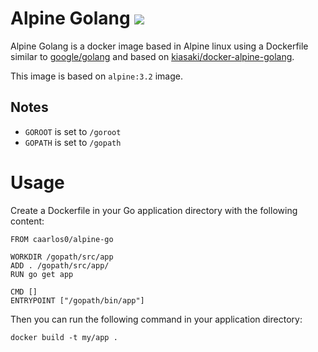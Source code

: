 # Alpine Golang [![](https://badge.imagelayers.io/caarlos0/alpine-go:latest.svg)](https://imagelayers.io/?images=caarlos0/alpine-go:latest 'Get your own badge on imagelayers.io')

Alpine Golang is a docker image based in Alpine linux using a Dockerfile
similar to [google/golang](https://registry.hub.docker.com/u/google/golang/)
and based on [kiasaki/docker-alpine-golang](https://github.com/kiasaki/docker-alpine-golang).

This image is based on `alpine:3.2` image.

## Notes

- `GOROOT` is set to `/goroot`
- `GOPATH` is set to `/gopath`

# Usage

Create a Dockerfile in your Go application directory with the following content:

```
FROM caarlos0/alpine-go

WORKDIR /gopath/src/app
ADD . /gopath/src/app/
RUN go get app

CMD []
ENTRYPOINT ["/gopath/bin/app"]
```

Then you can run the following command in your application directory:

```
docker build -t my/app .
```
